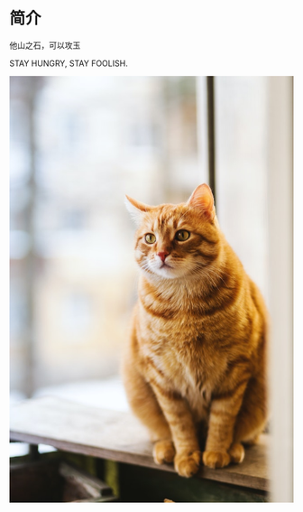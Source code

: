 # 简介


他山之石，可以攻玉

STAY HUNGRY, STAY FOOLISH.

![reading](https://github.com/Kua-Fu/blog-book-images/blob/main/reading/cat.jpg?raw=true)
